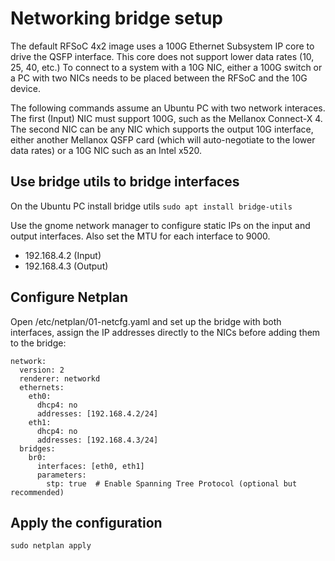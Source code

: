 # Networking bridge setup

The default RFSoC 4x2 image uses a 100G Ethernet Subsystem IP core to drive the QSFP interface. This core does not support lower data rates (10, 25, 40, etc.)
To connect to a system with a 10G NIC, either a 100G switch or a PC with two NICs needs to be placed between the RFSoC and the 10G device. 

The following commands assume an Ubuntu PC with two network interaces. The first (Input) NIC must support 100G, such as the Mellanox Connect-X 4.
The second NIC can be any NIC which supports the output 10G interface, either another Mellanox QSFP card (which will auto-negotiate to the lower data rates)
or a 10G NIC such as an Intel x520.  

## Use bridge utils to bridge interfaces
On the Ubuntu PC install bridge utils
```sudo apt install bridge-utils```

Use the gnome network manager to configure static IPs on the input and output interfaces. Also set the MTU for each interface to 9000.
* 192.168.4.2 (Input)
* 192.168.4.3 (Output)

## Configure Netplan
Open /etc/netplan/01-netcfg.yaml and set up the bridge with both interfaces, assign the IP addresses directly to the NICs before adding them to the bridge:

```
network:
  version: 2
  renderer: networkd
  ethernets:
    eth0:
      dhcp4: no
      addresses: [192.168.4.2/24]
    eth1:
      dhcp4: no
      addresses: [192.168.4.3/24]
  bridges:
    br0:
      interfaces: [eth0, eth1]
      parameters:
        stp: true  # Enable Spanning Tree Protocol (optional but recommended)
```

## Apply the configuration

```
sudo netplan apply
```
